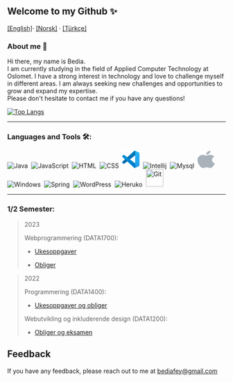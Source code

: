 ## Welcome to my Github ✨
[[English]](https://github.com/Bediafeyza/Bediafeyza/blob/main/ENGLISH.md)· [[Norsk]](https://github.com/Bediafeyza/Bediafeyza/blob/main/NORSK.md) · [[Türkçe]](https://github.com/Bediafeyza/Bediafeyza/blob/main/TURKCE.md) 
 
### About me 🚀
Hi there, my name is Bedia.</br> I am currently studying in the field of Applied Computer Technology at Oslomet.
I have a strong interest in technology and love to challenge myself in different areas. I am always seeking new challenges and opportunities to grow and expand my expertise.</br>Please don't hesitate to contact me if you have any questions!

[![Top Langs](https://github-readme-stats.vercel.app/api/top-langs/?username=Bediafeyza&layout=compact&theme=dracula)](https://github.com/Bediafeyza/github-readme-stats)
***
### Languages and Tools 🛠:

<div>
  <img src="https://github.com/Bediafeyza/devicon/blob/master/icons/java/java-original.svg" title="Java" alt="Java" width="40" height="40"/>&nbsp;
  <img src="https://github.com/Bediafeyza/devicon/blob/master/icons/javascript/javascript-original.svg" title="JavaScript" alt="JavaScript" width="40" height="40"/>&nbsp;
  <img src="https://github.com/Bediafeyza/devicon/blob/master/icons/html5/html5-original.svg" title="HTML5" alt="HTML" width="40" height="40"/>&nbsp;
  <img src="https://github.com/Bediafeyza/devicon/blob/master/icons/css3/css3-original.svg"  title="CSS3" alt="CSS" width="40" height="40"/>&nbsp;
<img src="https://github.com/Bediafeyza/devicon/blob/master/icons/vscode/vscode-original.svg" title="VScode" alt="VScode" width="40" height="40"/>&nbsp;
<img src="https://github.com/yurijserrano/Github-Profile-Readme-Logos/blob/master/ides/intellij.svg" alt="Intellij" width="45" height="45"/>&nbsp;
<img src="https://github.com/Bediafeyza/devicon/blob/master/icons/mysql/mysql-original.svg" title="MySql" alt="Mysql" width="40" height="40"/>&nbsp;
<img src="https://github.com/logo/apple/blob/master/images/logo.svg" title="Apple" alt="Apple" width="40" height="40"/>&nbsp;
<img src="https://github.com/Bediafeyza/devicon/blob/master/icons/windows8/windows8-original.svg" title="Windows" alt="Windows" width="40" height="40"/>&nbsp;
  <img src="https://github.com/Bediafeyza/devicon/blob/master/icons/spring/spring-original.svg" title="Spring" alt="Spring" width="40"
  height="40"/>&nbsp;
<img src="https://github.com/Bediafeyza/devicon/blob/master/icons/wordpress/wordpress-plain.svg" title="WordPress" alt="WordPress" width="40" height="40"/>&nbsp;
 <img src="https://github.com/Bediafeyza/devicon/blob/master/icons/heroku/heroku-original.svg" title="Heruko" alt="Heruko" width="40" height="40"/>&nbsp;
  <img src="https://github.com/Bediafeyza/devicon/blob/master/icons/git/git-original.svg" title="Git" **alt="Git" width="40" height="40"/>
</div>

***
### 1/2 Semester:
>2023
>
> Webprogrammering (DATA1700):
> 
> - [Ukesoppgaver](https://github.com/Bediafeyza/UkesOppgaver_Data1700.git)
>
> - [Obliger](https://github.com/Bediafeyza/oblig1_Data1700.git)
> 

> 2022
> 
> Programmering (DATA1400):
> 
> - [Ukesoppgaver og obliger](https://github.com/Bediafeyza/Ukesoppgaver.git)
> 
> Webutvikling og inkluderende design (DATA1200):
> 
> - [Obliger og eksamen](https://github.com/Bediafeyza/obliger-og-eksamen.git)
>
## Feedback

If you have any feedback, please reach out to me at bediafey@gmail.com



 



